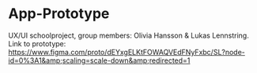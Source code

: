 # App-Prototype
UX/UI schoolproject, group members: Olivia Hansson &amp; Lukas Lennstring. Link to prototype: https://www.figma.com/proto/dEYxgELKtFOWAQVEdFNyFxbc/SL?node-id=0%3A1&amp;scaling=scale-down&amp;redirected=1
